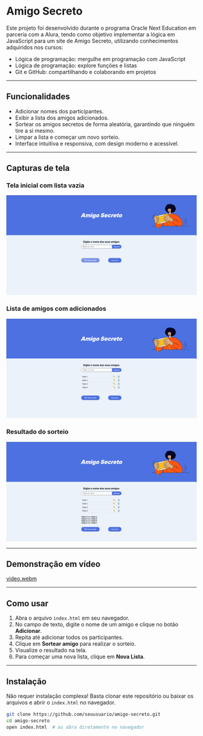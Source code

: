 # Amigo Secreto
Este projeto foi desenvolvido durante o programa Oracle Next Education em parceria com a Alura, tendo como objetivo implementar a lógica em JavaScript para um site de Amigo Secreto, utilizando conhecimentos adquiridos nos cursos:

- Lógica de programação: mergulhe em programação com JavaScript
- Lógica de programação: explore funções e listas
- Git e GitHub: compartilhando e colaborando em projetos

---

## Funcionalidades

- Adicionar nomes dos participantes.
- Exibir a lista dos amigos adicionados.
- Sortear os amigos secretos de forma aleatória, garantindo que ninguém tire a si mesmo.
- Limpar a lista e começar um novo sorteio.
- Interface intuitiva e responsiva, com design moderno e acessível.

---

## Capturas de tela

### Tela inicial com lista vazia

![Tela Inicial](assets/screenshot-inicial.png)

### Lista de amigos com adicionados

![Lista de Amigos](assets/screenshot-lista.png)

### Resultado do sorteio

![Resultado do Sorteio](assets/screenshot-resultado.png)

---

## Demonstração em vídeo

[video.webm](https://github.com/user-attachments/assets/96f771fe-c321-4dad-ae96-2767b1cce097)

---

## Como usar

1. Abra o arquivo `index.html` em seu navegador.
2. No campo de texto, digite o nome de um amigo e clique no botão **Adicionar**.
3. Repita até adicionar todos os participantes.
4. Clique em **Sortear amigo** para realizar o sorteio.
5. Visualize o resultado na tela.
6. Para começar uma nova lista, clique em **Nova Lista**.

---

## Instalação

Não requer instalação complexa! Basta clonar este repositório ou baixar os arquivos e abrir o `index.html` no navegador.

```bash
git clone https://github.com/seuusuario/amigo-secreto.git
cd amigo-secreto
open index.html  # ou abra diretamente no navegador

